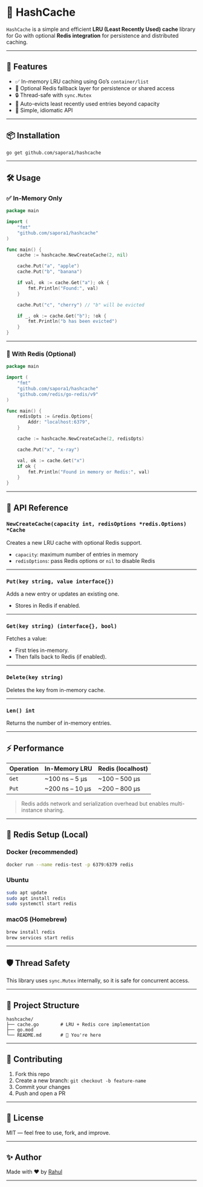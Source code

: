 # 🧠 HashCache

`HashCache` is a simple and efficient **LRU (Least Recently Used) cache** library for Go with optional **Redis integration** for persistence and distributed caching.

---

## 🚀 Features

- ✅ In-memory LRU caching using Go’s `container/list`
- 🔁 Optional Redis fallback layer for persistence or shared access
- 🔒 Thread-safe with `sync.Mutex`
- 🧼 Auto-evicts least recently used entries beyond capacity
- 🧪 Simple, idiomatic API

---

## 📦 Installation

```bash
go get github.com/sapora1/hashcache
```

---

## 🛠️ Usage

### ✅ In-Memory Only

```go
package main

import (
	"fmt"
	"github.com/sapora1/hashcache"
)

func main() {
	cache := hashcache.NewCreateCache(2, nil)

	cache.Put("a", "apple")
	cache.Put("b", "banana")

	if val, ok := cache.Get("a"); ok {
		fmt.Println("Found:", val)
	}

	cache.Put("c", "cherry") // "b" will be evicted

	if _, ok := cache.Get("b"); !ok {
		fmt.Println("b has been evicted")
	}
}
```

---

### 🔁 With Redis (Optional)

```go
package main

import (
	"fmt"
	"github.com/sapora1/hashcache"
	"github.com/redis/go-redis/v9"
)

func main() {
	redisOpts := &redis.Options{
		Addr: "localhost:6379",
	}

	cache := hashcache.NewCreateCache(2, redisOpts)

	cache.Put("x", "x-ray")

	val, ok := cache.Get("x")
	if ok {
		fmt.Println("Found in memory or Redis:", val)
	}
}
```

---

## 🔧 API Reference

### `NewCreateCache(capacity int, redisOptions *redis.Options) *Cache`

Creates a new LRU cache with optional Redis support.

- `capacity`: maximum number of entries in memory
- `redisOptions`: pass Redis options or `nil` to disable Redis

---

### `Put(key string, value interface{})`

Adds a new entry or updates an existing one.
- Stores in Redis if enabled.

---

### `Get(key string) (interface{}, bool)`

Fetches a value:
- First tries in-memory.
- Then falls back to Redis (if enabled).

---

### `Delete(key string)`

Deletes the key from in-memory cache.

---

### `Len() int`

Returns the number of in-memory entries.

---

## ⚡ Performance

| Operation | In-Memory LRU     | Redis (localhost) |
|-----------|-------------------|-------------------|
| `Get`     | ~100 ns – 5 µs    | ~100 – 500 µs     |
| `Put`     | ~200 ns – 10 µs   | ~200 – 800 µs     |

> Redis adds network and serialization overhead but enables multi-instance sharing.

---

## 🧪 Redis Setup (Local)

### Docker (recommended)

```bash
docker run --name redis-test -p 6379:6379 redis
```

### Ubuntu

```bash
sudo apt update
sudo apt install redis
sudo systemctl start redis
```

### macOS (Homebrew)

```bash
brew install redis
brew services start redis
```

---

## 🛡️ Thread Safety

This library uses `sync.Mutex` internally, so it is safe for concurrent access.

---

## 📁 Project Structure

```
hashcache/
├── cache.go        # LRU + Redis core implementation
├── go.mod
└── README.md       # 📖 You're here
```

---

## 🤝 Contributing

1. Fork this repo
2. Create a new branch: `git checkout -b feature-name`
3. Commit your changes
4. Push and open a PR

---

## 📄 License

MIT — feel free to use, fork, and improve.

---

## ✨ Author

Made with ❤️ by [Rahul](https://github.com/sapora1)

---
